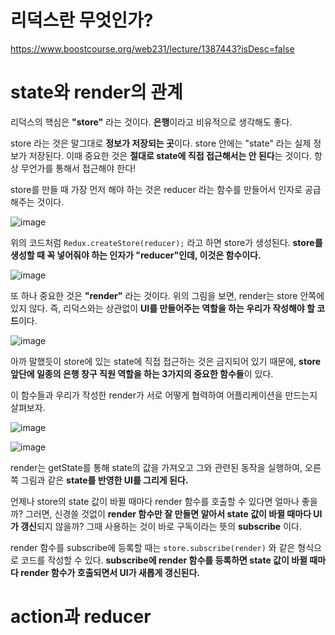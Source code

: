 # 리덕스란 무엇인가? 

https://www.boostcourse.org/web231/lecture/1387443?isDesc=false

# state와 render의 관계

리덕스의 핵심은 **"store"** 라는 것이다. **은행**이라고 비유적으로 생각해도 좋다. 

store 라는 것은 말그대로 **정보가 저장되는 곳**이다. store 안에는 "state" 라는 실제 정보가 저장된다. 이때 중요한 것은 **절대로 state에 직접 접근해서는 안 된다**는 것이다. 항상 무언가를 통해서 접근해야 한다! 

store를 만들 때 가장 먼저 해야 하는 것은 reducer 라는 함수를 만들어서 인자로 공급해주는 것이다. 

![image](https://user-images.githubusercontent.com/68090939/180643711-629a833b-0706-4ce6-a728-b602405c011a.png)

위의 코드처럼 `Redux.createStore(reducer);` 라고 하면 store가 생성된다. **store를 생성할 때 꼭 넣어줘야 하는 인자가 "reducer"인데, 이것은 함수이다.** 

![image](https://user-images.githubusercontent.com/68090939/180643945-fb2398e6-8f9d-4e08-91d3-ad855abe71b0.png) 

또 하나 중요한 것은 **"render"** 라는 것이다. 위의 그림을 보면, render는 store 안쪽에 있지 않다. 즉, 리덕스와는 상관없이 **UI를 만들어주는 역할을 하는 우리가 작성해야 할 코드**이다. 

![image](https://user-images.githubusercontent.com/68090939/180643966-48b5fae5-fbbb-4837-97dc-20cb871f314f.png) 

아까 말했듯이 store에 있는 state에 직접 접근하는 것은 금지되어 있기 때문에, **store 앞단에 일종의 은행 창구 직원 역할을 하는 3가지의 중요한 함수들**이 있다. 

이 함수들과 우리가 작성한 render가 서로 어떻게 협력하여 어플리케이션을 만드는지 살펴보자. 

![image](https://user-images.githubusercontent.com/68090939/180644157-a4d5e186-0975-4a9b-be9e-3fade951e7d9.png)

![image](https://user-images.githubusercontent.com/68090939/180644164-8cae1571-5f0d-48e6-8876-3ceb83a1982d.png) 

render는 getState를 통해 state의 값을 가져오고 그와 관련된 동작을 실행하여, 오른쪽 그림과 같은 **state를 반영한 UI를 그리게 된다.** 

언제나 store의 state 값이 바뀔 때마다 render 함수를 호출할 수 있다면 얼마나 좋을까? 그러면, 신경쓸 것없이 **render 함수만 잘 만들면 알아서 state 값이 바뀔 때마다 UI가 갱신**되지 않을까? 그때 사용하는 것이 바로 구독이라는 뜻의 **subscribe** 이다. 

render 함수를 subscribe에 등록할 때는 `store.subscribe(render)` 와 같은 형식으로 코드를 작성할 수 있다. **subscribe에 render 함수를 등록하면 state 값이 바뀔 때마다 render 함수가 호출되면서 UI가 새롭게 갱신된다.** 

# action과 reducer 

